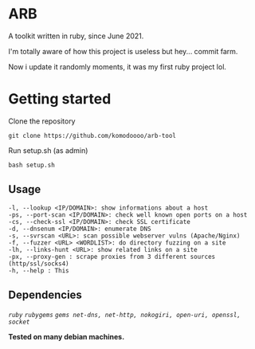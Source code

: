 # ARB 
A toolkit written in ruby, since June 2021.

I'm totally aware of how this project is useless but hey... commit farm.

Now i update it randomly moments, it was my first ruby project lol.

# Getting started
Clone the repository

`git clone https://github.com/komodoooo/arb-tool`

Run setup.sh (as admin)

`bash setup.sh`

## Usage

```
-l, --lookup <IP/DOMAIN>: show informations about a host
-ps, --port-scan <IP/DOMAIN>: check well known open ports on a host
-cs, --check-ssl <IP/DOMAIN>: check SSL certificate
-d, --dnsenum <IP/DOMAIN>: enumerate DNS
-s, --svrscan <URL>: scan possible webserver vulns (Apache/Nginx)
-f, --fuzzer <URL> <WORDLIST>: do directory fuzzing on a site
-lh, --links-hunt <URL>: show related links on a site
-px, --proxy-gen : scrape proxies from 3 different sources (http/ssl/socks4)
-h, --help : This
```

## Dependencies

_`ruby` `rubygems` `gems net-dns, net-http, nokogiri, open-uri, openssl, socket`_

**Tested on many debian machines.**
